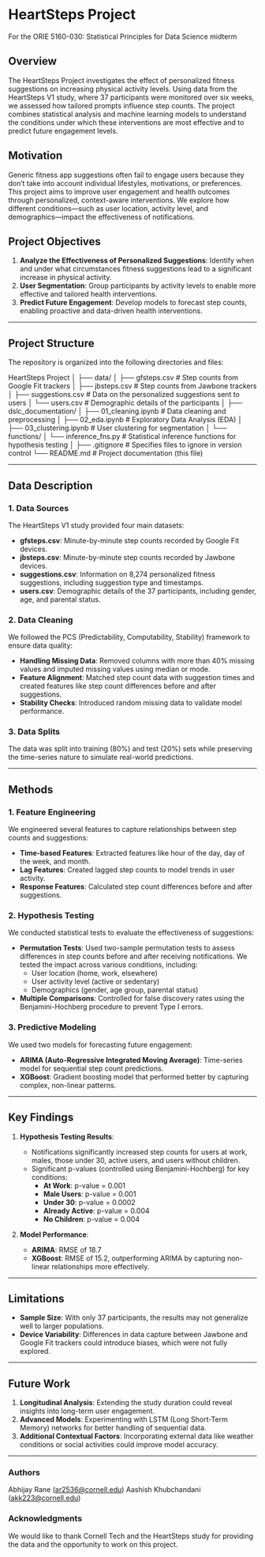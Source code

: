 # HeartSteps Project
For the ORIE 5160-030: Statistical Principles for Data Science midterm


## Overview
The HeartSteps Project investigates the effect of personalized fitness suggestions on increasing physical activity levels. Using data from the HeartSteps V1 study, where 37 participants were monitored over six weeks, we assessed how tailored prompts influence step counts. The project combines statistical analysis and machine learning models to understand the conditions under which these interventions are most effective and to predict future engagement levels.

## Motivation
Generic fitness app suggestions often fail to engage users because they don’t take into account individual lifestyles, motivations, or preferences. This project aims to improve user engagement and health outcomes through personalized, context-aware interventions. We explore how different conditions—such as user location, activity level, and demographics—impact the effectiveness of notifications.

## Project Objectives
1. **Analyze the Effectiveness of Personalized Suggestions**: Identify when and under what circumstances fitness suggestions lead to a significant increase in physical activity.
2. **User Segmentation**: Group participants by activity levels to enable more effective and tailored health interventions.
3. **Predict Future Engagement**: Develop models to forecast step counts, enabling proactive and data-driven health interventions.

---


## Project Structure
The repository is organized into the following directories and files:


HeartSteps Project
│
├── data/
│   ├── gfsteps.csv          # Step counts from Google Fit trackers
│   ├── jbsteps.csv          # Step counts from Jawbone trackers
│   ├── suggestions.csv      # Data on the personalized suggestions sent to users
│   └── users.csv            # Demographic details of the participants
│
├── dslc_documentation/
│   ├── 01_cleaning.ipynb    # Data cleaning and preprocessing
│   ├── 02_eda.ipynb         # Exploratory Data Analysis (EDA)
│   ├── 03_clustering.ipynb  # User clustering for segmentation
│   └── functions/
│       └── inference_fns.py # Statistical inference functions for hypothesis testing
│
├── .gitignore               # Specifies files to ignore in version control
└── README.md                # Project documentation (this file)


---

## Data Description
### 1. **Data Sources**
The HeartSteps V1 study provided four main datasets:
- **gfsteps.csv**: Minute-by-minute step counts recorded by Google Fit devices.
- **jbsteps.csv**: Minute-by-minute step counts recorded by Jawbone devices.
- **suggestions.csv**: Information on 8,274 personalized fitness suggestions, including suggestion type and timestamps.
- **users.csv**: Demographic details of the 37 participants, including gender, age, and parental status.

### 2. **Data Cleaning**
We followed the PCS (Predictability, Computability, Stability) framework to ensure data quality:
- **Handling Missing Data**: Removed columns with more than 40% missing values and imputed missing values using median or mode.
- **Feature Alignment**: Matched step count data with suggestion times and created features like step count differences before and after suggestions.
- **Stability Checks**: Introduced random missing data to validate model performance.

### 3. **Data Splits**
The data was split into training (80%) and test (20%) sets while preserving the time-series nature to simulate real-world predictions.

---

## Methods
### 1. Feature Engineering
We engineered several features to capture relationships between step counts and suggestions:
- **Time-based Features**: Extracted features like hour of the day, day of the week, and month.
- **Lag Features**: Created lagged step counts to model trends in user activity.
- **Response Features**: Calculated step count differences before and after suggestions.

### 2. Hypothesis Testing
We conducted statistical tests to evaluate the effectiveness of suggestions:
- **Permutation Tests**: Used two-sample permutation tests to assess differences in step counts before and after receiving notifications. We tested the impact across various conditions, including:
  - User location (home, work, elsewhere)
  - User activity level (active or sedentary)
  - Demographics (gender, age group, parental status)
- **Multiple Comparisons**: Controlled for false discovery rates using the Benjamini-Hochberg procedure to prevent Type I errors.

### 3. Predictive Modeling
We used two models for forecasting future engagement:
- **ARIMA (Auto-Regressive Integrated Moving Average)**: Time-series model for sequential step count predictions.
- **XGBoost**: Gradient boosting model that performed better by capturing complex, non-linear patterns.

---

## Key Findings
1. **Hypothesis Testing Results**: 
   - Notifications significantly increased step counts for users at work, males, those under 30, active users, and users without children.
   - Significant p-values (controlled using Benjamini-Hochberg) for key conditions:
     - **At Work**: p-value = 0.001
     - **Male Users**: p-value = 0.001
     - **Under 30**: p-value = 0.0002
     - **Already Active**: p-value = 0.004
     - **No Children**: p-value = 0.004

2. **Model Performance**:
   - **ARIMA**: RMSE of 18.7
   - **XGBoost**: RMSE of 15.2, outperforming ARIMA by capturing non-linear relationships more effectively.

---

## Limitations
- **Sample Size**: With only 37 participants, the results may not generalize well to larger populations.
- **Device Variability**: Differences in data capture between Jawbone and Google Fit trackers could introduce biases, which were not fully explored.

---

## Future Work
1. **Longitudinal Analysis**: Extending the study duration could reveal insights into long-term user engagement.
2. **Advanced Models**: Experimenting with LSTM (Long Short-Term Memory) networks for better handling of sequential data.
3. **Additional Contextual Factors**: Incorporating external data like weather conditions or social activities could improve model accuracy.

---
### Authors
Abhijay Rane (ar2536@cornell.edu)
Aashish Khubchandani (akk223@cornell.edu)

### Acknowledgments
We would like to thank Cornell Tech and the HeartSteps study for providing the data and the opportunity to work on this project.



